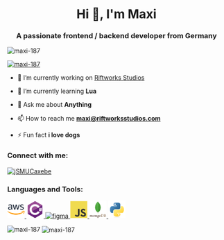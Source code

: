 <h1 align="center">Hi 👋, I'm Maxi</h1>
<h3 align="center">A passionate frontend / backend developer from Germany</h3>

<p align="left"> <img src="https://komarev.com/ghpvc/?username=maxi-187&label=Profile%20views&color=0e75b6&style=flat" alt="maxi-187" /> </p>

<p align="left"> <a href="https://github.com/ryo-ma/github-profile-trophy"><img src="https://github-profile-trophy.vercel.app/?username=maxi-187" alt="maxi-187" /></a> </p>

- 🔭 I’m currently working on [Riftworks Studios](https://discord.gg/jSMUCaxebe)

- 🌱 I’m currently learning **Lua**

- 💬 Ask me about **Anything**

- 📫 How to reach me **maxi@riftworksstudios.com**

- ⚡ Fun fact **i love dogs**

<h3 align="left">Connect with me:</h3>
<p align="left">
<a href="https://discord.gg/jSMUCaxebe" target="blank"><img align="center" src="https://raw.githubusercontent.com/rahuldkjain/github-profile-readme-generator/master/src/images/icons/Social/discord.svg" alt="jSMUCaxebe" height="30" width="40" /></a>
</p>

<h3 align="left">Languages and Tools:</h3>
<p align="left"> <a href="https://aws.amazon.com" target="_blank" rel="noreferrer"> <img src="https://raw.githubusercontent.com/devicons/devicon/master/icons/amazonwebservices/amazonwebservices-original-wordmark.svg" alt="aws" width="40" height="40"/> </a> <a href="https://www.w3schools.com/cs/" target="_blank" rel="noreferrer"> <img src="https://raw.githubusercontent.com/devicons/devicon/master/icons/csharp/csharp-original.svg" alt="csharp" width="40" height="40"/> </a> <a href="https://www.figma.com/" target="_blank" rel="noreferrer"> <img src="https://www.vectorlogo.zone/logos/figma/figma-icon.svg" alt="figma" width="40" height="40"/> </a> <a href="https://developer.mozilla.org/en-US/docs/Web/JavaScript" target="_blank" rel="noreferrer"> <img src="https://raw.githubusercontent.com/devicons/devicon/master/icons/javascript/javascript-original.svg" alt="javascript" width="40" height="40"/> </a> <a href="https://www.mongodb.com/" target="_blank" rel="noreferrer"> <img src="https://raw.githubusercontent.com/devicons/devicon/master/icons/mongodb/mongodb-original-wordmark.svg" alt="mongodb" width="40" height="40"/> </a> <a href="https://www.python.org" target="_blank" rel="noreferrer"> <img src="https://raw.githubusercontent.com/devicons/devicon/master/icons/python/python-original.svg" alt="python" width="40" height="40"/> </a> </p>

<p><img align="left" src="https://github-readme-stats.vercel.app/api/top-langs?username=maxi-187&show_icons=true&locale=en&layout=compact" alt="maxi-187" /></p>

<p>&nbsp;<img align="center" src="https://github-readme-stats.vercel.app/api?username=maxi-187&show_icons=true&locale=en" alt="maxi-187" /></p>
